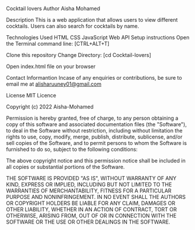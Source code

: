 Cocktail lovers
Author
Aisha Mohamed

Description
This is a web application that allows users to view different cocktails. Users can also search for cocktails by name.

Technologies Used
HTML
CSS
JavaScript
Web API
Setup instructions
Open the Terminal command line: [CTRL+ALT+T]

Clone this repository
Change Directory: [cd Cocktail-lovers]

Open index.html file on your browser

Contact Informantion
Incase of any enquiries or contributions, be sure to email me at alisharuuney01@gmail.com

License
  MIT Licence

  Copyright (c) 2022 Aisha-Mohamed

  Permission is hereby granted, free of charge, to any person obtaining a copy
  of this software and associated documentation files (the "Software"), to deal
  in the Software without restriction, including without limitation the rights
  to use, copy, modify, merge, publish, distribute, sublicense, and/or sell
  copies of the Software, and to permit persons to whom the Software is
  furnished to do so, subject to the following conditions:

  The above copyright notice and this permission notice shall be included in all
  copies or substantial portions of the Software.

  THE SOFTWARE IS PROVIDED "AS IS", WITHOUT WARRANTY OF ANY KIND, EXPRESS OR
  IMPLIED, INCLUDING BUT NOT LIMITED TO THE WARRANTIES OF MERCHANTABILITY,
  FITNESS FOR A PARTICULAR PURPOSE AND NONINFRINGEMENT. IN NO EVENT SHALL THE
  AUTHORS OR COPYRIGHT HOLDERS BE LIABLE FOR ANY CLAIM, DAMAGES OR OTHER
  LIABILITY, WHETHER IN AN ACTION OF CONTRACT, TORT OR OTHERWISE, ARISING FROM,
  OUT OF OR IN CONNECTION WITH THE SOFTWARE OR THE USE OR OTHER DEALINGS IN THE
  SOFTWARE.